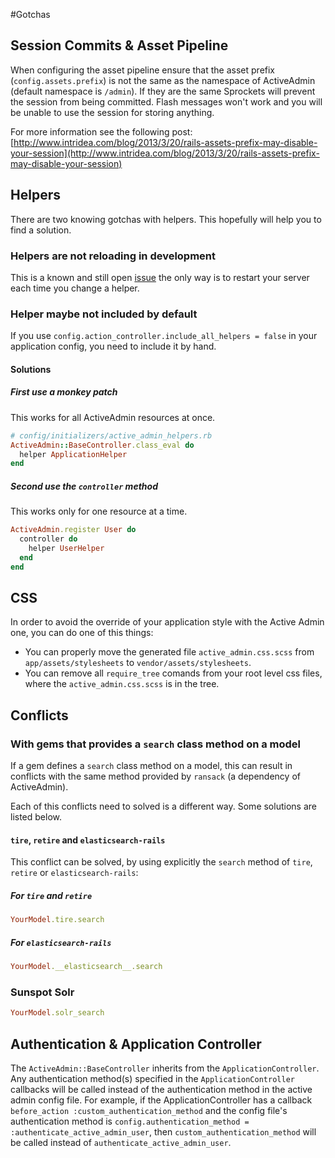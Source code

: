 #Gotchas

## Session Commits & Asset Pipeline

When configuring the asset pipeline ensure that the asset prefix 
(`config.assets.prefix`) is not the same as the namespace of ActiveAdmin 
(default namespace is `/admin`). If they are the same Sprockets will prevent the 
session from being committed. Flash messages won't work and you will be unable to 
use the session for storing anything.

For more information see the following post: 
[http://www.intridea.com/blog/2013/3/20/rails-assets-prefix-may-disable-your-session](http://www.intridea.com/blog/2013/3/20/rails-assets-prefix-may-disable-your-session)

## Helpers

There are two knowing gotchas with helpers. This hopefully will help you to
find a solution.

### Helpers are not reloading in development

This is a known and still open [issue](https://github.com/activeadmin/activeadmin/issues/697)
the only way is to restart your server each time you change a helper.

### Helper maybe not included by default

If you use `config.action_controller.include_all_helpers = false` in your application config, 
you need to include it by hand.

#### Solutions

##### First use a monkey patch

This works for all ActiveAdmin resources at once.

```ruby
# config/initializers/active_admin_helpers.rb
ActiveAdmin::BaseController.class_eval do
  helper ApplicationHelper
end
```

##### Second use the `controller` method

This works only for one resource at a time.

```ruby
ActiveAdmin.register User do
  controller do
    helper UserHelper
  end
end
```

## CSS

In order to avoid the override of your application style with the Active Admin one, you can do one of this things:
* You can properly move the generated file `active_admin.css.scss` from `app/assets/stylesheets` to `vendor/assets/stylesheets`.
* You can remove all `require_tree` comands from your root level css files, where the `active_admin.css.scss` is in the tree.

## Conflicts

### With gems that provides a `search` class method on a model

If a gem defines a `search` class method on a model, this can result in conflicts 
with the same method provided by `ransack` (a dependency of ActiveAdmin).

Each of this conflicts need to solved is a different way. Some solutions are 
listed below.

#### `tire`, `retire` and `elasticsearch-rails`

This conflict can be solved, by using explicitly the `search` method of `tire`, 
`retire` or `elasticsearch-rails`:

##### For `tire` and `retire`

```ruby
YourModel.tire.search
```

##### For `elasticsearch-rails`

```ruby
YourModel.__elasticsearch__.search
```

### Sunspot Solr

```ruby
YourModel.solr_search
```
## Authentication & Application Controller

The `ActiveAdmin::BaseController` inherits from the `ApplicationController`. Any authentication method(s) specified in the `ApplicationController` callbacks will be called instead of the authentication method in the active admin config file. For example, if the ApplicationController has a callback `before_action :custom_authentication_method` and the config file's authentication method is `config.authentication_method = :authenticate_active_admin_user`, then `custom_authentication_method` will be called instead of `authenticate_active_admin_user`.
